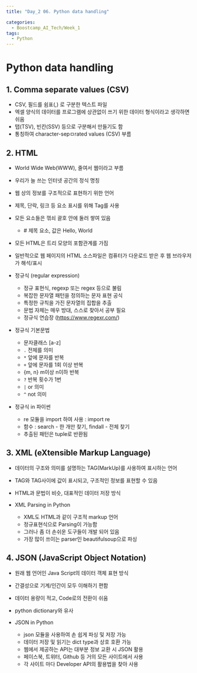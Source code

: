 ```yaml
---
title: "Day_2 06. Python data handling"

categories:
  - Boostcamp_AI_Tech/Week_1
tags:
  - Python
---
```


# Python data handling

## 1. Comma separate values (CSV)

- CSV, 필드를 쉼표(,) 로 구분한 텍스트 파일
- 엑셀 양식의 데이터를 프로그램에 상관없이 쓰기 위한 데이터 형식이라고 생각하면 쉬움
- 탭(TSV), 빈칸(SSV) 등으로 구분해서 만들기도 함
- 통칭하여 character-sepㅁrated values (CSV) 부름

## 2. HTML

- World Wide Web(WWW), 줄여서 웹이라고 부름
- 우리가 늘 쓰는 인터넷 공간의 정식 명칭

- 웹 상의 정보를 구조적으로 표현하기 위한 언어
- 제목, 단락, 링크 등 요소 표시를 위해 Tag를 사용
- 모든 요소들은 꺾쇠 괄호 안에 둘러 쌓여 있음
  - <title> Hello, World </title>  # 제목 요소, 값은 Hello, World
- 모든 HTML은 트리 모양의 포함관계를 가짐
- 일반적으로 웹 페이지의 HTML 소스파일은 컴퓨터가 다운로드 받은 후 웹 브라우저가 해석/표시

- 정규식 (regular expression)
  - 정규 표현식, regexp 또는 regex 등으로 불림
  - 복잡한 문자열 패턴을 정의하는 문자 표현 공식
  - 특정한 규칙을 가진 문자열의 집합을 추출
  - 문법 자체는 매우 방대, 스스로 찾아서 공부 필요
  - 정규식 연습장 (https://www.regexr.com/)

- 정규식 기본문법
  - 문자클래스 [a-z]
  - `.` 전체를 의미
  - `*` 앞에 문자를 반복
  - `+` 앞에 문자를 1회 이상 반복
  - {m, n} m이상 n이하 반복
  - `?` 반복 횟수가 1번
  - `|` or 의미
  - `^` not 의미


- 정규식 in 파이썬
  - re 모듈을 import 하여 사용 : import re
  - 함수 : search - 한 개만 찾기, findall - 전체 찾기
  - 추출된 패턴은 tuple로 반환됨

## 3. XML (eXtensible Markup Language)

- 데이터의 구조와 의미를 설명하는 TAG(MarkUp)를 사용하여 표시하는 언어
- TAG와 TAG사이에 값이 표시되고, 구조적인 정보를 표현할 수 있음
- HTML과 문법이 비슷, 대표적인 데이터 저장 방식

- XML Parsing in Python
  - XML도 HTML과 같이 구조적 markup 언어
  - 정규표현식으로 Parsing이 가능함
  - 그러나 좀 더 손쉬운 도구들이 개발 되어 있음
  - 가장 많이 쓰이는 parser인 beautifulsoup으로 파싱

## 4. JSON (JavaScript Object Notation)

- 원래 웹 언어인 Java Script의 데이터 객체 표현 방식
- 간결성으로 기계/인간이 모두 이해하기 편함
- 데이터 용량이 적고, Code로의 전환이 쉬움
- python dictionary와 유사

- JSON in Python
  - json 모듈을 사용하여 손 쉽게 파싱 및 저장 가능
  - 데이터 저장 및 읽기는 dict type과 상호 호환 가능
  - 웹에서 제공하는 API는 대부분 정보 교환 시 JSON 활용
  - 페이스북, 트위터, Github 등 거의 모든 사이트에서 사용
  - 각 사이트 마다 Developer API의 활용법을 찾아 사용
















